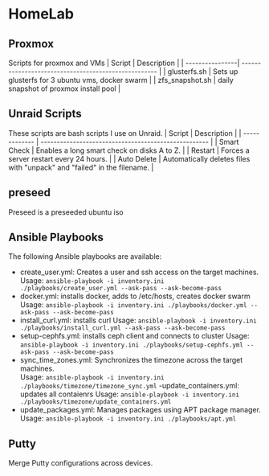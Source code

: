 # HomeLab

## Proxmox
Scripts for proxmox and VMs
| Script          | Description                                          |
| ----------------| ---------------------------------------------------- |
| glusterfs.sh    | Sets up glusterfs for 3 ubuntu vms, docker swarm     |
| zfs_snapshot.sh | daily snapshot of proxmox install pool               |

## Unraid Scripts
These scripts are bash scripts I use on Unraid. 
| Script        | Description                                          |
| ------------- | ---------------------------------------------------- |
| Smart Check   | Enables a long smart check on disks A to Z.           |
| Restart       | Forces a server restart every 24 hours.               |
| Auto Delete   | Automatically deletes files with "unpack" and "failed" in the filename. |

## preseed
Preseed is a preseeded ubuntu iso

## Ansible Playbooks

The following Ansible playbooks are available:

- create_user.yml: Creates a user and ssh access on the target machines.  
  Usage: `ansible-playbook -i inventory.ini ./playbooks/create_user.yml --ask-pass --ask-become-pass`  
- docker.yml: installs docker, adds to /etc/hosts, creates docker swarm
  Usage: `ansible-playbook -i inventory.ini ./playbooks/docker.yml --ask-pass --ask-become-pass` 
- install_curl.yml: installs curl
  Usage: `ansible-playbook -i inventory.ini ./playbooks/install_curl.yml --ask-pass --ask-become-pass` 
- setup-cephfs.yml: installs ceph client and connects to cluster
  Usage: `ansible-playbook -i inventory.ini ./playbooks/setup-cephfs.yml --ask-pass --ask-become-pass` 
- sync_time_zones.yml: Synchronizes the timezone across the target machines.  
  Usage: `ansible-playbook -i inventory.ini ./playbooks/timezone/timezone_sync.yml`
-update_containers.yml: updates all contaienrs
  Usage: `ansible-playbook -i inventory.ini ./playbooks/timezone/update_containers.yml`
- update_packages.yml: Manages packages using APT package manager.  
  Usage: `ansible-playbook -i inventory.ini ./playbooks/apt.yml`  

## Putty

Merge Putty configurations across devices.
